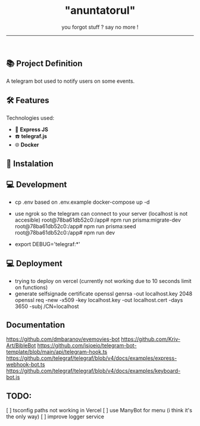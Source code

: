 
<h1 align="center">
<br>
  "anuntatorul"
</h1>

<p align="center">you forgot stuff ? say no more !</p>

<hr />
<br />


## 📚 Project Definition

A telegram bot used to notify users on some events.


## 🛠️ Features

Technologies used:

- 📗 **Express JS**
- ☎️ **telegraf.js**
- 🌐 **Docker**


## 🚀 Instalation


## 💻 Development
- cp .env based on .env.example
docker-compose up -d
- use ngrok so the telegram can connect to your server (localhost is not accesible)
root@78ba61db52c0:/app# npm run prisma:migrate-dev
root@78ba61db52c0:/app# npm run prisma:seed
root@78ba61db52c0:/app# npm run dev

- export DEBUG='telegraf:*'


## 💻 Deployment
- trying to deploy on vercel (currently not working due to 10 seconds limit on functions)
- generate selfsignade certificate
    openssl genrsa -out localhost.key 2048
    openssl req -new -x509 -key localhost.key -out localhost.cert -days 3650 -subj /CN=localhost

## Documentation
https://github.com/dmbaranov/evemovies-bot
https://github.com/Kriv-Art/BibleBot
https://github.com/jsjoeio/telegram-bot-template/blob/main/api/telegram-hook.ts
https://github.com/telegraf/telegraf/blob/v4/docs/examples/express-webhook-bot.ts
https://github.com/telegraf/telegraf/blob/v4/docs/examples/keyboard-bot.js

## TODO: 
[ ] tsconfig paths not working in Vercel 
[ ] use ManyBot for menu (i think it's the only way)
[ ] improve logger service